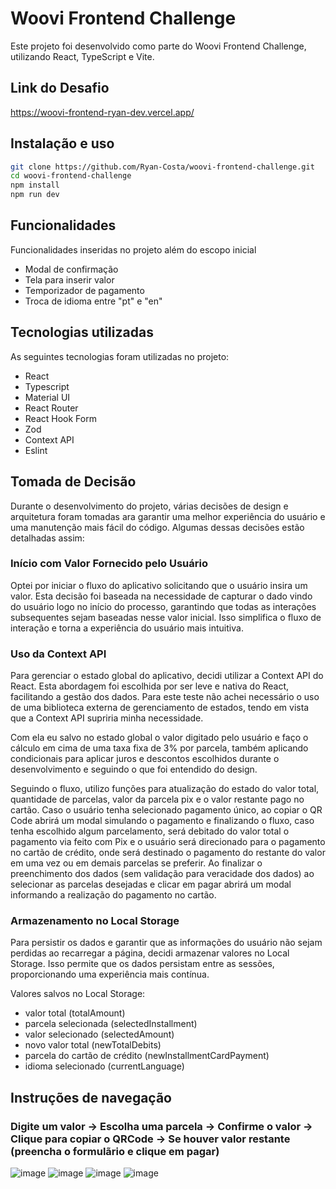 # Woovi Frontend Challenge

Este projeto foi desenvolvido como parte do Woovi Frontend Challenge, utilizando React, TypeScript e Vite.

## Link do Desafio

https://woovi-frontend-ryan-dev.vercel.app/

## Instalação e uso

```bash
git clone https://github.com/Ryan-Costa/woovi-frontend-challenge.git
cd woovi-frontend-challenge
npm install
npm run dev
```

## Funcionalidades

Funcionalidades inseridas no projeto além do escopo inicial

- Modal de confirmação
- Tela para inserir valor
- Temporizador de pagamento
- Troca de idioma entre "pt" e "en"

## Tecnologias utilizadas

As seguintes tecnologias foram utilizadas no projeto:

- React
- Typescript
- Material UI
- React Router
- React Hook Form
- Zod
- Context API
- Eslint

## Tomada de Decisão

Durante o desenvolvimento do projeto, várias decisões de design e arquitetura foram tomadas ara garantir uma melhor experiência do usuário e uma manutenção mais fácil do código. Algumas dessas decisões estão detalhadas assim:

### Início com Valor Fornecido pelo Usuário

Optei por iniciar o fluxo do aplicativo solicitando que o usuário insira um valor. Esta decisão foi baseada na necessidade de capturar o dado vindo do usuário logo no início do processo, garantindo que todas as interações subsequentes sejam baseadas nesse valor inicial. Isso simplifica o fluxo de interação e torna a experiência do usuário mais intuitiva.

### Uso da Context API

Para gerenciar o estado global do aplicativo, decidi utilizar a Context API do React. Esta abordagem foi escolhida por ser leve e nativa do React, facilitando a gestão dos dados. Para este teste não achei necessário o uso de uma biblioteca externa de gerenciamento de estados, tendo em vista que a Context API supriria minha necessidade. 

Com ela eu salvo no estado global o valor digitado pelo usuário e faço o cálculo em cima de uma taxa fixa de 3% por parcela, também aplicando condicionais para aplicar juros e descontos escolhidos durante o desenvolvimento e seguindo o que foi entendido do design. 

Seguindo o fluxo, utilizo funções para atualização do estado do valor total, quantidade de parcelas, valor da parcela pix e o valor restante pago no cartão. Caso o usuário tenha selecionado pagamento único, ao copiar o QR Code abrirá um modal simulando o pagamento e finalizando o fluxo, caso tenha escolhido algum parcelamento, será debitado do valor total o pagamento via feito com Pix e o usuário será direcionado para o pagamento no cartão de crédito, onde será destinado o pagamento do restante do valor em uma vez ou em demais parcelas se preferir. Ao finalizar o preenchimento dos dados (sem validação para veracidade dos dados) ao selecionar as parcelas desejadas e clicar em pagar abrirá um modal informando a realização do pagamento no cartão.

### Armazenamento no Local Storage

Para persistir os dados e garantir que as informações do usuário não sejam perdidas ao recarregar a página, decidi armazenar valores no Local Storage. Isso permite que os dados persistam entre as sessões, proporcionando uma experiência mais contínua.

Valores salvos no Local Storage: 

- valor total (totalAmount)
- parcela selecionada (selectedInstallment)
- valor selecionado (selectedAmount)
- novo valor total (newTotalDebits)
- parcela do cartão de crédito (newInstallmentCardPayment)
- idioma selecionado (currentLanguage)

## Instruções de navegação

### Digite um valor -> Escolha uma parcela -> Confirme o valor -> Clique para copiar o QRCode -> Se houver valor restante (preencha o formulãrio e clique em pagar)

![image](https://github.com/user-attachments/assets/4ec821da-1e6b-4ed8-a426-5c9c88edec79) ![image](https://github.com/user-attachments/assets/e250d61c-da96-42f5-bb92-43792663f175) ![image](https://github.com/user-attachments/assets/d905e161-8268-4896-8eb7-ec4081c00a6d) ![image](https://github.com/user-attachments/assets/1835a223-1156-42bc-ac27-fda63fd347a5)


